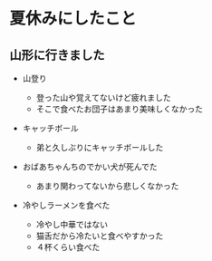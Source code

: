 # 夏休みにしたこと

## 山形に行きました
- 山登り<br>
    - 登った山や覚えてないけど疲れました
    - そこで食べたお団子はあまり美味しくなかった

- キャッチボール
    - 弟と久しぶりにキャッチボールした

- おばあちゃんちのでかい犬が死んでた
    - あまり関わってないから悲しくなかった

- 冷やしラーメンを食べた　
    - 冷やし中華ではない
    - 猫舌だから冷たいと食べやすかった
    - ４杯くらい食べた